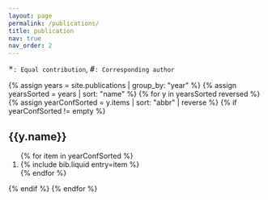```yaml
---
layout: page
permalink: /publications/
title: publication
nav: true
nav_order: 2
---
```


<!-- _pages/publications.md -->

<div class="publications">

<div class="notes"> <code style="font-size: 16px;">*</code><code>: Equal contribution</code>, <code style="font-size: 16px;">#</code><code>: Corresponding author</code></div>

{% assign years = site.publications | group_by: "year" %}
{% assign yearsSorted = years | sort: "name" %}
{% for y in yearsSorted reversed %}
{% assign yearConfSorted = y.items | sort: "abbr" | reverse %}
{% if yearConfSorted != empty %}
<div class="bibliography">
    <h2 class="bibliography">{{y.name}}</h2>
    <ol class="bibliography">
        {% for item in yearConfSorted %}
        <li>{% include bib.liquid entry=item %}</li>
        {% endfor %}
    </ol>
</div>
{% endif %}
{% endfor %}

</div>
